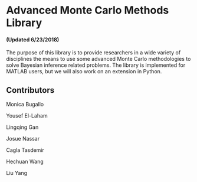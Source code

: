 # Advanced Monte Carlo Methods Library 
#### (Updated 6/23/2018)
The purpose of this library is to provide researchers in a wide variety of disciplines the means to use some advanced Monte Carlo
methodologies to solve Bayesian inference related problems. The library is implemented for MATLAB users, but we will also work on 
an extension in Python. 

## Contributors
Monica Bugallo

Yousef El-Laham

Lingqing Gan

Josue Nassar

Cagla Tasdemir      

Hechuan Wang        

Liu Yang            

